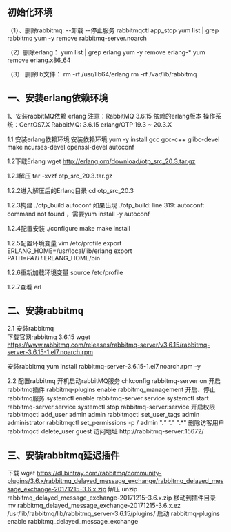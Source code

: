 ## 初始化环境
（1）、删除rabbitmq: 
--卸载
--停止服务
rabbitmqctl app_stop
yum list | grep rabbitmq
yum -y remove rabbitmq-server.noarch

（2）删除erlang：
yum list | grep erlang
yum -y remove erlang-*
yum remove erlang.x86_64

（3） 删除lib文件：
rm -rf /usr/lib64/erlang 
rm -rf /var/lib/rabbitmq


## 一、安装erlang依赖环境
1、安装rabbitMQ依赖 erlang
注意：RabbitMQ 3.6.15 依赖的erlang版本
操作系统：CentOS7.X
RabbitMQ: 3.6.15
erlang/OTP 19.3 ~ 20.3.X

1.1 安装erlang依赖环境
安装依赖环境
yum -y install gcc gcc-c++ glibc-devel make ncurses-devel openssl-devel autoconf

1.2下载Erlang
wget http://erlang.org/download/otp_src_20.3.tar.gz

1.2.1解压
tar -xvzf otp_src_20.3.tar.gz

1.2.2进入解压后的Erlang目录
cd otp_src_20.3

1.2.3构建
./otp_build autoconf
如果出现 ./otp_build: line 319: autoconf: command not found ，需要yum install -y autoconf

1.2.4配置安装
./configure
make
make install

1.2.5配置环境变量
vim /etc/profile
export ERLANG_HOME=/usr/local/lib/erlang
export PATH=$PATH:$ERLANG_HOME/bin

1.2.6重新加载环境变量
source /etc/profile

1.2.7查看
erl

## 二、安装rabbitmq
2.1 安装rabbitmq    
下载官网rabbitmq 3.6.15
wget https://www.rabbitmq.com/releases/rabbitmq-server/v3.6.15/rabbitmq-server-3.6.15-1.el7.noarch.rpm

安装rabbitmq
yum install rabbitmq-server-3.6.15-1.el7.noarch.rpm  -y

2.2 配置rabbitmq
开机启动rabbitMQ服务
chkconfig rabbitmq-server on
开启rabbitmq插件
rabbitmq-plugins enable rabbitmq_management
开启、停止rabbitmq服务
systemctl enable rabbitmq-server.service
systemctl start rabbitmq-server.service
systemctl stop rabbitmq-server.service
开启权限
rabbitmqctl add_user admin admin
rabbitmqctl set_user_tags admin administrator
rabbitmqctl set_permissions -p / admin ".*" ".*" ".*"
删除访客用户
rabbitmqctl delete_user guest
访问地址
http://rabbitmq-server:15672/

## 三、安装rabbitmq延迟插件
下载 wget https://dl.bintray.com/rabbitmq/community-plugins/3.6.x/rabbitmq_delayed_message_exchange/rabbitmq_delayed_message_exchange-20171215-3.6.x.zip
解压 unzip rabbitmq_delayed_message_exchange-20171215-3.6.x.zip
移动到插件目录  mv rabbitmq_delayed_message_exchange-20171215-3.6.x.ez /usr/lib/rabbitmq/lib/rabbitmq_server-3.6.15/plugins/
启动 rabbitmq-plugins enable rabbitmq_delayed_message_exchange


